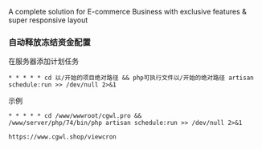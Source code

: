 A complete solution for E-commerce Business with exclusive features & super responsive layout

### 自动释放冻结资金配置

在服务器添加计划任务

```shell
* * * * * cd 以/开始的项目绝对路径 && php可执行文件以/开始的绝对路径 artisan schedule:run >> /dev/null 2>&1
```

示例

```shell
* * * * * cd /www/wwwroot/cgwl.pro && 
/www/server/php/74/bin/php artisan schedule:run >> /dev/null 2>&1
```


```访问量
https://www.cgwl.shop/viewcron
